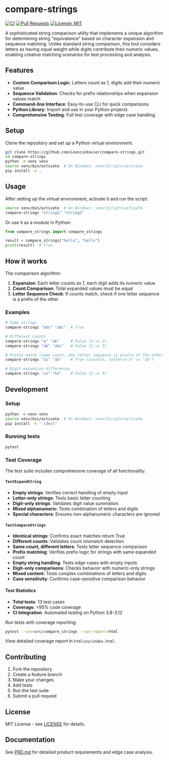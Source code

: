 # compare-strings

[![CI](https://github.com/LeoncioXavier/compare-strings/actions/workflows/ci.yml/badge.svg)](https://github.com/LeoncioXavier/compare-strings/actions/workflows/ci.yml)
[![Pull Requests](https://img.shields.io/github/issues-pr/LeoncioXavier/compare-strings)](https://github.com/LeoncioXavier/compare-strings/pulls)
[![License: MIT](https://img.shields.io/badge/License-MIT-yellow.svg)](https://opensource.org/licenses/MIT)

A sophisticated string comparison utility that implements a unique algorithm for determining string "equivalence" based on character expansion and sequence matching. Unlike standard string comparison, this tool considers letters as having equal weight while digits contribute their numeric values, enabling creative matching scenarios for text processing and analysis.

## Features

- **Custom Comparison Logic**: Letters count as 1, digits add their numeric value
- **Sequence Validation**: Checks for prefix relationships when expansion values match
- **Command-line Interface**: Easy-to-use CLI for quick comparisons
- **Python Library**: Import and use in your Python projects
- **Comprehensive Testing**: Full test coverage with edge case handling

## Setup

Clone the repository and set up a Python virtual environment:

```bash
git clone https://github.com/LeoncioXavier/compare-strings.git
cd compare-strings
python -m venv venv
source venv/bin/activate  # On Windows: venv\Scripts\activate
pip install -e .
```

## Usage

After setting up the virtual environment, activate it and run the script:

```bash
source venv/bin/activate  # On Windows: venv\Scripts\activate
compare-strings "string1" "string2"
```

Or use it as a module in Python:

```python
from compare_strings import compare_strings

result = compare_strings("hello", "hello")
print(result)  # True
```

## How it works

The comparison algorithm:

1. **Expansion**: Each letter counts as 1, each digit adds its numeric value
2. **Count Comparison**: Total expanded values must be equal
3. **Letter Sequence Check**: If counts match, check if one letter sequence is a prefix of the other

### Examples

```bash
# Same strings
compare-strings "abc" "abc"  # True

# Different counts
compare-strings "a" "ab"     # False (1 vs 2)
compare-strings "ab" "abc"   # False (2 vs 3)

# Prefix match (same count, one letter sequence is prefix of the other)
compare-strings "a1" "ab"    # True (count=2, letters="a" vs "ab")

# Digit expansion differences
compare-strings "a1" "b2"    # False (2 vs 3)
```

## Development

### Setup

```bash
python -m venv venv
source venv/bin/activate  # On Windows: venv\Scripts\activate
pip install -e ".[dev]"
```

### Running tests

```bash
pytest
```

### Test Coverage

The test suite includes comprehensive coverage of all functionality:

#### `TestExpandString`
- **Empty strings**: Verifies correct handling of empty input
- **Letter-only strings**: Tests basic letter counting
- **Digit-only strings**: Validates digit value summation
- **Mixed alphanumeric**: Tests combination of letters and digits
- **Special characters**: Ensures non-alphanumeric characters are ignored

#### `TestCompareStrings`
- **Identical strings**: Confirms exact matches return True
- **Different counts**: Validates count mismatch detection
- **Same count, different letters**: Tests letter sequence comparison
- **Prefix matching**: Verifies prefix logic for strings with same expanded count
- **Empty string handling**: Tests edge cases with empty inputs
- **Digit-only comparisons**: Checks behavior with numeric-only strings
- **Mixed content**: Tests complex combinations of letters and digits
- **Case sensitivity**: Confirms case-sensitive comparison behavior

#### Test Statistics
- **Total tests**: 13 test cases
- **Coverage**: >95% code coverage
- **CI Integration**: Automated testing on Python 3.8-3.12

Run tests with coverage reporting:

```bash
pytest --cov=src/compare_strings --cov-report=html
```

View detailed coverage report in `htmlcov/index.html`.

## Contributing

1. Fork the repository
2. Create a feature branch
3. Make your changes
4. Add tests
5. Run the test suite
6. Submit a pull request

## License

MIT License - see [LICENSE](LICENSE) for details.

## Documentation

See [PRD.md](PRD.md) for detailed product requirements and edge case analysis.
